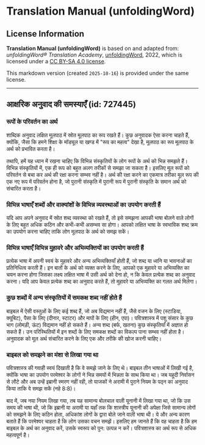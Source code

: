 # Translation Manual (unfoldingWord)

## License Information

**Translation Manual (unfoldingWord)** is based on and adapted from: _unfoldingWord® Translation Academy_, [unfoldingWord](https://unfoldingword.org/utw), 2022, which is licensed under a [CC BY-SA 4.0 license](https://creativecommons.org/licenses/by-sa/4.0/legalcode.en).

This markdown version (created `2025-10-16`) is provided under the same license.



--------------------------------

## आक्षरिक अनुवाद की समस्याएँ (id: 727445)

### रूपों के परिवर्तन का अर्थ

शाब्दिक अनुवाद लक्षित मूलपाठ में स्रोत मूलपाठ का रूप रखते हैं। कुछ अनुवादक ऐसा करना चाहते हैं, क्योंकि, जैसा कि हमने शिक्षा के मॉड्यूल या खण्ड में "रूप का महत्व" देखा है, मूलपाठ का रूप मूलपाठ के अर्थ को प्रभावित करता है।

तथापि, हमें यह ध्यान में रखना चाहिए कि विभिन्न संस्कृतियों के लोग रूपों के अर्थ को भिन्न समझते हैं। विभिन्न संस्कृतियों में, एक ही रूप को बहुत अलग तरीकों से समझा जा सकता है। इसलिए मूल रूपों को परिवर्तन से बचा कर अर्थ की रक्षा करना सम्भव नहीं है। अर्थ की रक्षा करने का एकमात्र तरीका मूल रूप की एक नए रूप में परिवर्तन होना है, जो पुरानी संस्कृति में पुरानी रूप में पुरानी संस्कृति के समान अर्थ को संचारित करता है।

### विभिन्न भाषाएँ शब्दों और वाक्यांशों के विभिन्न व्यवस्थाओं का उपयोग करती हैं

यदि आप अपने अनुवाद में स्रोत शब्द व्यवस्था को रखते हैं, तो इसे समझना आपकी भाषा बोलने वाले लोगों के लिए बहुत अधिक कठिन और कभी\-कभी असम्भव सा होगा। आपको लक्षित भाषा के स्वभाविक शब्द क्रम का उपयोग करना चाहिए ताकि लोग मूलपाठ के अर्थ को समझ सकें।

### विभिन्न भाषाएँ विभिन्न मुहावरे और अभिव्यक्तियों का उपयोग करती हैं

प्रत्येक भाषा में अपनी स्वयं के मुहावरे और अन्य अभिव्यक्तियाँ होती हैं, जो शब्द या ध्वनि या भावनाओं का प्रतिनिधित्व करती हैं। इन बातों के अर्थ को व्यक्त करने के लिए, आपको एक मुहावरे या अभिव्यक्ति का चयन करना होगा जिसका लक्ष्य लक्षित भाषा में उसी अर्थ को देना हो, न कि केवल प्रत्येक शब्द का अनुवाद करना। यदि आप केवल प्रत्येक शब्द का अनुवाद करते हैं, तो मुहावरे या अभिव्यक्ति का गलत अर्थ मिलेगा।

### कुछ शब्दों में अन्य संस्कृतियों में समकक्ष शब्द नहीं होते हैं

बाइबल में ऐसी वस्तुओं के लिए कई शब्द हैं, जो अब विद्यमान नहीं हैं, जैसे वजन के लिए (स्टाडिया, क्यूबिट), पैसा के लिए (दीनार, स्टाटर) और मापों के लिए (हीन, एपा)। पवित्रशास्त्र में पशु संसार के कुछ भाग (लोमड़ी, ऊंट) विद्यमान नहीं हो सकते हैं। अन्य शब्द (बर्फ, खतना) कुछ संस्कृतियाँ में अज्ञात हो सकते हैं। उन परिस्थितियों में इन शब्दों के लिए समकक्ष शब्दों का विकल्प पाना सम्भव नहीं होता है। अनुवादक को मूल अर्थ संचारित करने के लिए एक और तरीके की खोज करनी चाहिए।

### बाइबल को समझने का मंशा से लिखा गया था

पवित्रशास्त्र की गवाही स्वयं दिखाती है कि वे समझे जाने के लिए थे। बाइबल तीन भाषाओं में लिखी गई है, क्योंकि भाषा का उपयोग परमेश्वर के लोगों ने भिन्न समयों में भिन्नता के साथ किया था। जब यहूदी निर्वासन से लौटे और अब उन्हें इब्रानी स्मरण नहीं रही, तो याजकों ने अरामी में पुराने नियम के पठ्न का अनुवाद किया ताकि वे समझ सकें (नहे 8:8\)।

बाद में, जब नया नियम लिखा गया, तब यह सामान्य बोलचाल वाली यूनानी में लिखा गया था, जो कि उस समय की भाषा थी, जो कि इब्रानी या अरामी या यहाँ तक कि शास्त्रीय यूनानी की अपेक्षा जिसे सामान्य लोगों को समझने के लिए कठिन होता, अधिकांश लोगों के द्वारा बोले जाने वाली भाषा थी। ये और अन्य कारण बताते हैं कि परमेश्वर चाहता है कि लोग उसका वचन समझें। इसलिए हम जानते हैं कि वह चाहता है कि हम बाइबल के अर्थ का अनुवाद करें, उसके स्वरूप को पुन: उत्पन्न न करें। पवित्रशास्त्र का अर्थ रूप से अधिक महत्वपूर्ण है।


